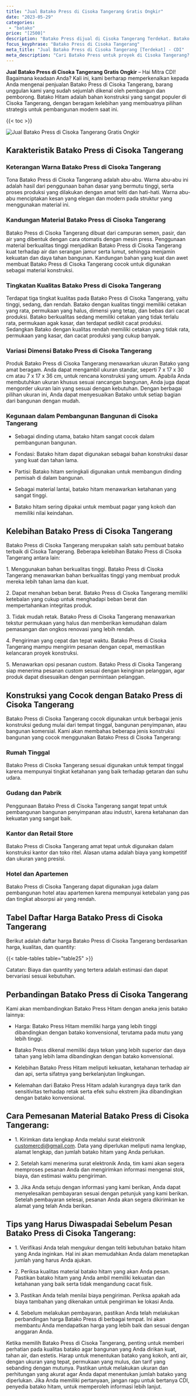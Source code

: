 ```yaml
---
title: "Jual Batako Press di Cisoka Tangerang Gratis Ongkir"
date: "2023-05-29"
categories:
 - "batako"
price: "[2500]"
description: "Batako Press dijual di Cisoka Tangerang Terdekat. Batako Press ini sering dipakai dalam proyek pembangunan sebagai bahan bangunan yang tahan lama dan berkualitas. Silakan hubungi kami untuk informasi lebih lanjut."
focus_keyphrase: "Batako Press di Cisoka Tangerang"
meta_title: "Jual Batako Press di Cisoka Tangerang [Terdekat] - CDI"
meta_description: "Cari Batako Press untuk proyek di Cisoka Tangerang? Kami menawarkan Batako Press berkualitas untuk material dinding. Segera dapatkan penawaran terbaik."
---
```


**Jual Batako Press di Cisoka Tangerang Gratis Ongkir** – Hai Mitra CDI! Bagaimana keadaan Anda? Kali ini, kami berharap memperkenalkan kepada Anda mengenai penjualan Batako Press di Cisoka Tangerang, barang unggulan kami yang sudah sejumlah dikenal oleh pembangun dan pemborong. Batako Hitam adalah bahan konstruksi yang sangat populer di Cisoka Tangerang, dengan beragam kelebihan yang membuatnya pilihan strategis untuk pembangunan modern saat ini.

{{< toc >}}

![Jual Batako Press di Cisoka Tangerang Gratis Ongkir](/images/batako/batako-press-22.jpg)

## Karakteristik Batako Press di Cisoka Tangerang

### Keterangan Warna Batako Press di Cisoka Tangerang

Tona Batako Press di Cisoka Tangerang adalah abu-abu. Warna abu-abu ini adalah hasil dari penggunaan bahan dasar yang bermutu tinggi, serta proses produksi yang dilakukan dengan amat teliti dan hati-hati. Warna abu-abu menciptakan kesan yang elegan dan modern pada struktur yang menggunakan material ini.

### Kandungan Material Batako Press di Cisoka Tangerang

Batako Press di Cisoka Tangerang dibuat dari campuran semen, pasir, dan air yang dibentuk dengan cara otomatis dengan mesin press. Penggunaan material berkualitas tinggi menjadikan Batako Press di Cisoka Tangerang kuat terhadap air dan serangan jamur serta lumut, sehingga menjamin kekuatan dan daya tahan bangunan. Kandungan bahan yang kuat dan awet membuat Batako Press di Cisoka Tangerang cocok untuk digunakan sebagai material konstruksi.

### Tingkatan Kualitas Batako Press di Cisoka Tangerang

Terdapat tiga tingkat kualitas pada Batako Press di Cisoka Tangerang, yaitu tinggi, sedang, dan rendah. Batako dengan kualitas tinggi memiliki cetakan yang rata, permukaan yang halus, dimensi yang tetap, dan bebas dari cacat produksi. Batako berkualitas sedang memiliki cetakan yang tidak terlalu rata, permukaan agak kasar, dan terdapat sedikit cacat produksi. Sedangkan Batako dengan kualitas rendah memiliki cetakan yang tidak rata, permukaan yang kasar, dan cacat produksi yang cukup banyak.

### Variasi Dimensi Batako Press di Cisoka Tangerang

Produk Batako Press di Cisoka Tangerang menawarkan ukuran Batako yang amat beragam. Anda dapat mengambil ukuran standar, seperti 7 x 17 x 30 cm atau 7 x 17 x 36 cm, untuk rencana konstruksi yang umum. Apabila Anda membutuhkan ukuran khusus sesuai rancangan bangunan, Anda juga dapat mengorder ukuran lain yang sesuai dengan kebutuhan. Dengan berbagai pilihan ukuran ini, Anda dapat menyesuaikan Batako untuk setiap bagian dari bangunan dengan mudah.

### Kegunaan dalam Pembangunan Bangunan di Cisoka Tangerang

*   Sebagai dinding utama, batako hitam sangat cocok dalam pembangunan bangunan.

*   Fondasi: Batako hitam dapat digunakan sebagai bahan konstruksi dasar yang kuat dan tahan lama.

*   Partisi: Batako hitam seringkali digunakan untuk membangun dinding pemisah di dalam bangunan.

*   Sebagai material lantai, batako hitam menawarkan ketahanan yang sangat tinggi.

*   Batako hitam sering dipakai untuk membuat pagar yang kokoh dan memiliki nilai keindahan.

## Kelebihan Batako Press di Cisoka Tangerang

Batako Press di Cisoka Tangerang merupakan salah satu pembuat batako terbaik di Cisoka Tangerang. Beberapa kelebihan Batako Press di Cisoka Tangerang antara lain:

1\.  Menggunakan bahan berkualitas tinggi. Batako Press di Cisoka Tangerang menawarkan bahan berkualitas tinggi yang membuat produk mereka lebih tahan lama dan kuat.

2\.  Dapat menahan beban berat. Batako Press di Cisoka Tangerang memiliki ketebalan yang cukup untuk menghadapi beban berat dan mempertahankan integritas produk.

3\.  Tidak mudah retak. Batako Press di Cisoka Tangerang menawarkan tekstur permukaan yang halus dan memberikan kemudahan dalam pemasangan dan ongkos renovasi yang lebih rendah.

4\.  Pengiriman yang cepat dan tepat waktu. Batako Press di Cisoka Tangerang mampu mengirim pesanan dengan cepat, memastikan kelancaran proyek konstruksi.

5\.  Menawarkan opsi pesanan custom. Batako Press di Cisoka Tangerang siap menerima pesanan custom sesuai dengan keinginan pelanggan, agar produk dapat disesuaikan dengan permintaan pelanggan.

## Konstruksi yang Cocok dengan Batako Press di Cisoka Tangerang

Batako Press di Cisoka Tangerang cocok digunakan untuk berbagai jenis konstruksi gedung mulai dari tempat tinggal, bangunan penyimpanan, atau bangunan komersial. Kami akan membahas beberapa jenis konstruksi bangunan yang cocok menggunakan Batako Press di Cisoka Tangerang:

### Rumah Tinggal

Batako Press di Cisoka Tangerang sesuai digunakan untuk tempat tinggal karena mempunyai tingkat ketahanan yang baik terhadap getaran dan suhu udara.

### Gudang dan Pabrik

Penggunaan Batako Press di Cisoka Tangerang sangat tepat untuk pembangunan bangunan penyimpanan atau industri, karena ketahanan dan kekuatan yang sangat baik.

### Kantor dan Retail Store

Batako Press di Cisoka Tangerang amat tepat untuk digunakan dalam konstruksi kantor dan toko ritel. Alasan utama adalah biaya yang kompetitif dan ukuran yang presisi.

### Hotel dan Apartemen

Batako Press di Cisoka Tangerang dapat digunakan juga dalam pembangunan hotel atau apartemen karena mempunyai ketebalan yang pas dan tingkat absorpsi air yang rendah.

## Tabel Daftar Harga Batako Press di Cisoka Tangerang

Berikut adalah daftar harga Batako Press di Cisoka Tangerang berdasarkan harga, kualitas, dan quantity:

{{< table-tables table="table25" >}}

Catatan: Biaya dan quantity yang tertera adalah estimasi dan dapat bervariasi sesuai kebutuhan.

## Perbandingan Batako Press di Cisoka Tangerang

Kami akan membandingkan Batako Press Hitam dengan aneka jenis batako lainnya:

*   Harga: Batako Press Hitam memiliki harga yang lebih tinggi dibandingkan dengan batako konvensional, terutama pada mutu yang lebih tinggi.

*   Batako Press dikenal memiliki daya tekan yang lebih superior dan daya tahan yang lebih lama dibandingkan dengan batako konvensional.

*   Kelebihan Batako Press Hitam meliputi kekuatan, ketahanan terhadap air dan api, serta sifatnya yang berkelanjutan lingkungan.

*   Kelemahan dari Batako Press Hitam adalah kurangnya daya tarik dan sensitivitas terhadap retak serta efek suhu ekstrem jika dibandingkan dengan batako konvensional.

## Cara Pemesanan Material Batako Press di Cisoka Tangerang:

*   1\. Kirimkan data lengkap Anda melalui surat elektronik customercdi@gmail.com. Data yang diperlukan meliputi nama lengkap, alamat lengkap, dan jumlah batako hitam yang Anda perlukan.

*   2\. Setelah kami menerima surat elektronik Anda, tim kami akan segera memproses pesanan Anda dan mengirimkan informasi mengenai stok, biaya, dan estimasi waktu pengiriman.

*   3\. Jika Anda setuju dengan informasi yang kami berikan, Anda dapat menyelesaikan pembayaran sesuai dengan petunjuk yang kami berikan. Setelah pembayaran selesai, pesanan Anda akan segera dikirimkan ke alamat yang telah Anda berikan.

## Tips yang Harus Diwaspadai Sebelum Pesan Batako Press di Cisoka Tangerang:

*   1\. Verifikasi Anda telah mengukur dengan teliti kebutuhan batako hitam yang Anda inginkan. Hal ini akan memudahkan Anda dalam menetapkan jumlah yang harus Anda ajukan.

*   2\. Periksa kualitas material batako hitam yang akan Anda pesan. Pastikan batako hitam yang Anda ambil memiliki kekuatan dan ketahanan yang baik serta tidak mengandung cacat fisik.

*   3\. Pastikan Anda telah menilai biaya pengiriman. Periksa apakah ada biaya tambahan yang dikenakan untuk pengiriman ke lokasi Anda.

*   4\. Sebelum melakukan pembayaran, pastikan Anda telah melakukan perbandingan harga Batako Press di berbagai tempat. Ini akan membantu Anda mendapatkan harga yang lebih baik dan sesuai dengan anggaran Anda.

Ketika memilih Batako Press di Cisoka Tangerang, penting untuk memberi perhatian pada kualitas batako agar bangunan yang Anda dirikan kuat, tahan air, dan estetis. Harap untuk menentukan batako yang kokoh, anti air, dengan ukuran yang tepat, permukaan yang mulus, dan tarif yang sebanding dengan mutunya. Pastikan untuk melakukan ukuran dan perhitungan yang akurat agar Anda dapat menentukan jumlah batako yang diperlukan. Jika Anda memiliki pertanyaan, jangan ragu untuk bertanya CDI, penyedia batako hitam, untuk memperoleh informasi lebih lanjut.